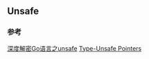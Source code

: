 ## Unsafe


### 参考

[深度解密Go语言之unsafe](https://mp.weixin.qq.com/s/OO-kwB4Fp_FnCaNXwGJoEw)
[Type-Unsafe Pointers](https://go101.org/article/unsafe.html)
